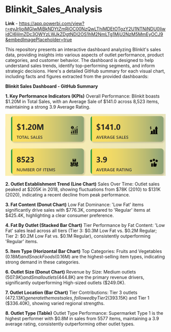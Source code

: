 # Blinkit_Sales_Analysis
**Link** - https://app.powerbi.com/view?r=eyJrIjoiMGIwMjBkNDYtZmRiOC00NzQwLThiMDEtOTgzY2U1NTNiNDU0IiwidCI6IjlmZDc3OWYzLWJkZDgtNDI2OS1hM2NmLTg1MjU2NzM5MmEyOCJ9&embedImagePlaceholder=true 

This repository presents an interactive dashboard analyzing Blinkit's sales data, providing insights into various aspects of outlet performance, product categories, and customer behavior. The dashboard is designed to help understand sales trends, identify top-performing segments, and inform strategic decisions.
Here's a detailed GitHub summary for each visual chart, including facts and figures extracted from the provided dashboards:

**Blinkit Sales Dashboard - GitHub Summary**

**1. Key Performance Indicators (KPIs)**
Overall Performance: Blinkit boasts $1.20M in Total Sales, with an Average Sale of $141.0 across 8,523 items, maintaining a strong 3.9 Average Rating.

![Image Alt](https://github.com/vasuverma17/Blinkit_Sales_Analysis/blob/main/Screenshot%202025-06-29%20135113.png?raw=true)

**2. Outlet Establishment Trend (Line Chart)**
Sales Over Time: Outlet sales peaked at $205K in 2018, showing fluctuations from $78K (2010) to $131K (2020), indicating a recent decline from peak performance.

**3. Fat Content (Donut Chart)**
Low Fat Dominance: 'Low Fat' items significantly drive sales with $776.3K, compared to 'Regular' items at $425.4K, highlighting a clear consumer preference.

**4. Fat By Outlet (Stacked Bar Chart)**
Tier Performance by Fat Content: 'Low Fat' sales lead across all tiers (Tier 3: $0.3M Low Fat vs. $0.2M Regular; Tier 2: $0.2M Low Fat vs. $0.1M Regular), consistently outperforming 'Regular' items.

**5. Item Type (Horizontal Bar Chart)**
Top Categories: Fruits and Vegetables ($0.18M) and Snack Foods ($0.16M) are the highest-selling item types, indicating strong demand in these categories.

**6. Outlet Size (Donut Chart)**
Revenue by Size: Medium outlets ($507.9K) and Small outlets ($444.8K) are the primary revenue drivers, significantly outperforming High-sized outlets ($249.0K).

**7. Outlet Location (Bar Chart)**
Tier Contributions: Tier 3 outlets ($472.13K) generate the most sales, followed by Tier 2 ($393.15K) and Tier 1 ($336.40K), showing varied regional strengths.

**8. Outlet Type (Table)**
Outlet Type Performance: Supermarket Type 1 is the highest performer with $0.8M in sales from 5577 items, maintaining a 3.9 average rating, consistently outperforming other outlet types.
